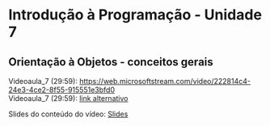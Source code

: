 # Introdução à Programação - Unidade 7

## Orientação à Objetos - conceitos gerais

Videoaula_7 (29:59): [<https://web.microsoftstream.com/video/222814c4-24e3-4ce2-8f55-915551e3bfd0>](https://web.microsoftstream.com/video/222814c4-24e3-4ce2-8f55-915551e3bfd0 "videoaula da unidade 7")  
Videoaula_7 (29:59): [link alternativo](<https://furb-my.sharepoint.com/:v:/g/personal/dalton_furb_br/EQBpEidAMM9HutwVGsAvdzIB1xMGAVvPLri7g7D8hX83XQ?e=hpwjUO> "link alternativo da videoaula da unidade 7")

Slides do conteúdo do vídeo: [Slides](<https://furb-my.sharepoint.com/:b:/g/personal/dalton_furb_br/EfnWUzltkg9AjjdT2P6qBNAByR4wL9BCWnM-0L_n1dVKZg?e=7gB0sF> "Slides do vídeo")
